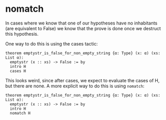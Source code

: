 # nomatch

In cases where we know that one of our hypotheses have no inhabitants (are equivalent to False) we know that the prove is done once we destruct this hypothesis.

One way to do this is using the cases tactic:

```lean
theorem emptystr_is_false_for_non_empty_string {α: Type} (x: α) (xs: List α):
  emptystr (x :: xs) -> False := by
  intro H
  cases H
```

This looks weird, since after cases, we expect to evaluate the cases of H, but there are none.
A more explicit way to do this is using `nomatch`:

```lean
theorem emptystr_is_false_for_non_empty_string {α: Type} (x: α) (xs: List α):
  emptystr (x :: xs) -> False := by
  intro H
  nomatch H
```
